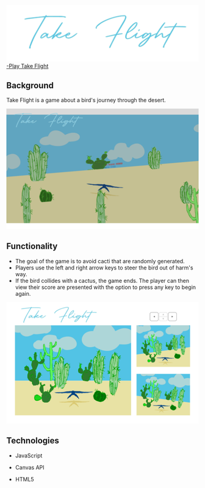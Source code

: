 
![tf logo](https://github.com/chrisweeting/takeFlight/blob/main/src/assets/Take%20Flight-01.png?raw=true)
[-Play Take Flight](https://chrisweeting.github.io/takeFlight/)

**Background**
-
Take Flight is a game about a bird's journey through the desert.


![tf ss](https://github.com/chrisweeting/takeFlight/blob/main/src/assets/tf1_img.png?raw=true)


**Functionality**
---

 - The goal of the game is to avoid cacti that are randomly generated.
 - Players use the left and right arrow keys to steer the bird out of harm's way.
 - If the bird collides with a cactus, the game ends. The player can then view their score are presented with the option to press any key to begin again.
 
 

![tf wireframe](https://github.com/chrisweeting/takeFlight/blob/main/src/assets/Take%20Flight.jpg?raw=true)


**Technologies**
---

 - JavaScript

 - Canvas API
 - HTML5 

